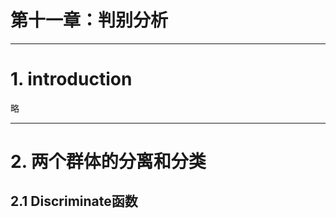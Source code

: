 
# **第十一章：判别分析**

-------------

# 1. introduction

略

---

# 2. 两个群体的分离和分类

## 2.1 Discriminate函数

